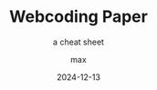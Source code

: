 ---
# author-meta: '[Eleanor Roosevelt](eleanor.eoosevelt@domain.com)'
# citecolor: black
color-links: true # See https://ctan.org/pkg/xcolor for colors
endnote: false
lang: en-GB
link-citations: true
linkcolor: black
subtitle: 'a cheat sheet'
title: 'Webcoding Paper'
# toc: true
urlcolor: blue
linkcolor: blue
author: max
date: 2024-12-13
papersize: a4
documentclass: article
classoption: twocolumn
CJKmainfont: "Microsoft JhengHei"
toc-depth: 4

# LaTeX
# classoption: [titlepage, openright, DIV=calc, toc=listof, listof=nochaptergap]
# documentclass: scrbook
# figPrefix: Figure
# figureTitle: Figure
# geometry: [a4paper, bindingoffset=0mm, inner=30mm, outer=30mm, top=30mm, bottom=30mm]
# header-includes:
  # - |
  #   ```{=latex}
  #   % custom line spacing for quotes
  #   \BeforeBeginEnvironment{quote}{\setstretch{1}}
  #   \AfterEndEnvironment{quote}{\setstretch{1.5}}
  #   ```
  # - |
  #   ```{=latex}
  #   % draft watermark
  #   \usepackage[firstpage]{draftwatermark}
  #   \SetWatermarkText{Draft}
  #   ```
  # - |
  #   ```{=latex}
  #   \hyphenation
  #   {%
  #     Hyphenate-me-like-this
  #     Dontyoueverhyphenateme
  #   }%
  #   ```
  # - |
  #   ```{=latex}
  #   % titlepage
  #   \subject{DISS. Nr. 1111\\~\\~\\}
  #   \publishers{A thesis submitted to attain the degree of\\DOCTOR OF SCIENCES\\(Dr. sc.)\\~\\~\\presented by\\~\\Eleanor Roosevelt\\MA, University of Example\\born on 11.10.# 1884\\~\\~\\accepted on the recommendation of \\~\\Prof. Dr. Anna Hall Roosevelt\\Prof. Dr. Elliott Roosevelt\\~\\2022}
  #   \uppertitleback{Title}
  #   \lowertitleback{\emph{Eleanor Roosevelt} is Fellow at the University of Example.}
  #   \dedication{\emph{For all humants of this world}}
  #   ```
  # - |
  #   ```{=latex}
  #   % typesetting options
  #   \clubpenalty=10000
  #   \widowpenalty=10000
  #   \raggedbottom
  #   ```
  # - |
  #   ```{=latex}
  #   % number figures consecutively and not chapter by chapter
  #   \usepackage{chngcntr}
  #   \counterwithout{figure}{chapter}
  #   ```
# hyperrefoptions: # option for hyperref package, e.g. linktoc=all; repeat for multiple options:
# include-before:
  #- |
  #  ```{=latex}
  #  \chapter*{Abstract}
  #  \begin{spacing}{1.5}
  #  Whereas recognition of the inherent dignity and of the equal and inalienable rights of all members of the human family is the foundation of freedom, justice and peace in the world. Whereas disregard and contempt for human rights have resulted in barbarous acts which have outraged the conscience of mankind, and the advent of a world in which human beings shall enjoy freedom of speech and belief and freedom from fear and want has been proclaimed as the highest aspiration of the common people. Whereas it is essential, if man is not to be compelled to have recourse, as a last resort, to rebellion against tyranny and oppression, that human rights should be protected by the rule of law. Whereas it is essential to promote the development of friendly relations between nations. Whereas the peoples of the United Nations have in the Charter reaffirmed their faith in fundamental human rights, in the dignity and worth of the human person and in the equal rights of men and women and have determined to promote social progress and better standards of life in larger freedom. Whereas Member States have pledged themselves to achieve, in co-operation with the United Nations, the promotion of universal respect for and observance of human rights and fundamental freedoms. Whereas a common understanding of these rights and freedoms is of the greatest importance for the full realization of this pledge. Now, therefore, The General Assembly, proclaims this Universal Declaration of Human Rights as a common standard of achievement for all peoples and all nations, to the end that every individual and every organ of society, keeping this Declaration constantly in mind, shall strive by teaching and education to promote respect for these rights and freedoms and by progressive measures, national and international, to secure their universal and effective recognition and observance, both among the peoples of Member States themselves and among the peoples of territories under their jurisdiction.
  #  \end{spacing}
  #   ```
  # - |
  #   ```{=latex}
  #   \begin{otherlanguage}{german}
  #   \chapter*{Zusammenfassung}
  #   \begin{spacing}{1.5}
  #   Die Anerkennung der angeborenen Würde und der gleichen und unveräußerlichen Rechte aller Mitglieder der Menschheitsfamilie ist die Grundlage für Freiheit, Gerechtigkeit und Frieden in der Welt. Die Missachtung und Verachtung der Menschenrechte hat zu barbarischen Taten geführt, die das Gewissen der Menschheit erzürnt haben, und das Streben nach einer Welt, in der die Menschen Rede- und Glaubensfreiheit sowie Freiheit von Furcht und Not genießen, wurde als höchstes Ziel des einfachen Volkes verkündet. Damit der Mensch nicht gezwungen ist, sich als letztes Mittel gegen Tyrannei und Unterdrückung aufzulehnen, ist es unerlässlich, dass die Menschenrechte durch die Rechtsstaatlichkeit geschützt werden. Es ist wichtig, die Entwicklung freundschaftlicher Beziehungen zwischen den Nationen zu fördern. Die Völker der Vereinten Nationen haben in der Charta ihren Glauben an die grundlegenden Menschenrechte, an die Würde und den Wert der menschlichen Person und an die Gleichberechtigung von Männern und Frauen bekräftigt und sind entschlossen, den sozialen Fortschritt und einen besseren Lebensstandard in größerer Freiheit zu fördern. Die Mitgliedstaaten haben sich verpflichtet, in Zusammenarbeit mit den Vereinten Nationen die weltweite Achtung und Einhaltung der Menschenrechte und Grundfreiheiten zu fördern. Ein gemeinsames Verständnis dieser Rechte und Freiheiten ist für die vollständige Verwirklichung dieses Versprechens von größter Bedeutung. Die Generalversammlung verkündet daher diese Allgemeine Erklärung der Menschenrechte als gemeinsamen Maßstab für alle Völker und Nationen, damit jeder Einzelne und jedes Organ der Gesellschaft, die sich diese Erklärung ständig vor Augen halten, sich bemühen, durch Unterricht und Erziehung die Achtung vor diesen Rechten und Freiheiten zu fördern und durch fortschreitende Maßnahmen auf nationaler und internationaler Ebene ihre allgemeine und wirksame Anerkennung und Einhaltung sowohl unter den Völkern der Mitgliedstaaten selbst als auch unter den Völkern der ihrer Hoheitsgewalt unterstehenden Gebiete sicherzustellen.
  #   \end{spacing}
  #   \end{otherlanguage}
  #   ```
# include-after: # contents specified by -A/--include-after-body (may have multiple values)
# indent: # if true, pandoc will use document class settings for indentation (the default LaTeX template otherwise removes indentation and adds space between paragraphs)
# linestretch: 1.5 # adjusts line spacing using the setspace package, e.g. 1.25, 1.5
# lof: false
# lofTitle: Figures
# lot: false
# pagestyle: # control \pagestyle{}: the default article class supports plain (default), empty (no running heads or page numbers), and headings (section titles in running heads)
# papersize: # paper size, e.g. letter, a4
# secnumdepth: # numbering depth for sections (with --number-sections option or numbersections variable)
# toc-depth: 4
# toc-title: 'Contents'

# Fonts
# fontenc: # allows font encoding to be specified through fontenc package (with pdflatex); default is T1 (see LaTeX font encodings guide)
# fontfamily: # font package for use with pdflatex: TeX Live includes many options, documented in the LaTeX Font Catalogue. The default is Latin Modern.
# fontfamilyoptions: # options for package used as fontfamily; repeat for multiple options.
# fontsize: # font size for body text. The standard classes allow 10pt, 11pt, and 12pt. To use another size, set documentclass to one of the KOMA-Script classes, such as scrartcl or # scrbook.
# mainfont:
# sansfont:
# monofont:
# mathfont:
# mainfontoptions:
# sansfontoptions:
# monofontoptions:
# mathfontoptions:
# 
# Word
# category: # document category, included in docx and pptx metadata
# description: # document description, included in ODT, docx and pptx metadata. Some applications show this as Comments metadata.
# subject: # document subject, included in ODT, PDF, docx, EPUB, and pptx metadata
---